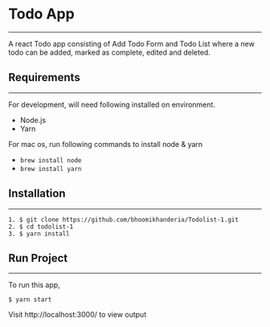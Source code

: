 # Todo App

---

A react Todo app consisting of Add Todo Form and Todo List where a new todo can be added, marked as complete, edited and deleted.

## Requirements

---

For development, will need following installed on environment.

- Node.js
- Yarn

For mac os, run following commands to install node & yarn

- `brew install node`
- `brew install yarn`

## Installation

---

```
1. $ git clone https://github.com/bhoomikhanderia/Todolist-1.git
2. $ cd todolist-1
3. $ yarn install
```

## Run Project

---

To run this app,

```
$ yarn start
```

Visit http://localhost:3000/ to view output
